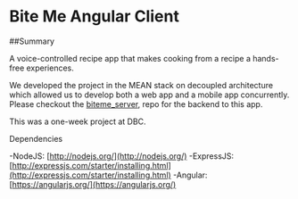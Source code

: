 # Bite Me Angular Client

##Summary

A voice-controlled recipe app that makes cooking from a recipe a hands-free experiences.

We developed the project in the MEAN stack on decoupled architecture which allowed us to develop both a web app and a mobile app concurrently. Please checkout the [biteme_server](https://github.com/cgardens/biteme_server), repo for the backend to this app.

This was a one-week project at DBC.

Dependencies

-NodeJS: [http://nodejs.org/](http://nodejs.org/)
-ExpressJS: [http://expressjs.com/starter/installing.html](http://expressjs.com/starter/installing.html)
-Angular: [https://angularjs.org/](https://angularjs.org/)

